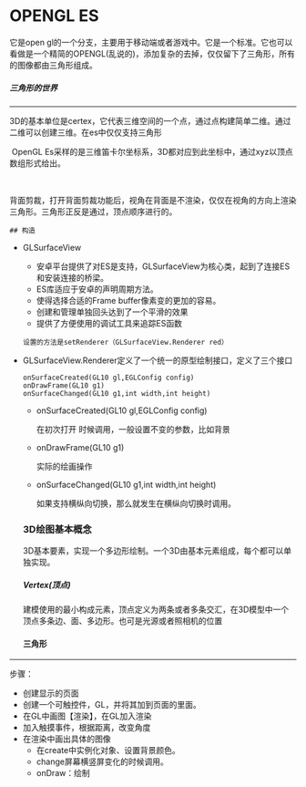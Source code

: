 # OPENGL ES

它是open gl的一个分支，主要用于移动端或者游戏中。它是一个标准。它也可以看做是一个精简的OPENGL(乱说的)，添加复杂的去掉，仅仅留下了三角形，所有的图像都由三角形组成。

##### 三角形的世界

---

​	3D的基本单位是certex，它代表三维空间的一个点，通过点构建简单二维。通过二维可以创建三维。在es中仅仅支持三角形

​	OpenGL Es采样的是三维笛卡尔坐标系，3D都对应到此坐标中，通过xyz以顶点数组形式给出。

​	

​	背面剪裁，打开背面剪裁功能后，视角在背面是不渲染，仅仅在视角的方向上渲染三角形。三角形正反是通过，顶点顺序进行的。

	## 构造

- GLSurfaceView

  - 安卓平台提供了对ES是支持，GLSurfaceView为核心类，起到了连接ES和安装连接的桥梁。
  - ES库适应于安卓的声明周期方法。
  - 使得选择合适的Frame buffer像素变的更加的容易。
  - 创建和管理单独回头达到了一个平滑的效果
  - 提供了方便使用的调试工具来追踪ES函数

  ```
  设置的方法是setRenderer（GLSurfaceView.Renderer red）
  ```

- GLSurfaceView.Renderer定义了一个统一的原型绘制接口，定义了三个接口

  ```
  onSurfaceCreated(GL10 gl,EGLConfig config)
  onDrawFrame(GL10 g1)
  onSurfaceChanged(GL10 g1,int width,int height)
  ```

  - onSurfaceCreated(GL10 gl,EGLConfig config)

    在初次打开 时候调用，一般设置不变的参数，比如背景

  - onDrawFrame(GL10 g1)

    实际的绘画操作

  - onSurfaceChanged(GL10 g1,int width,int height)

    如果支持横纵向切换，那么就发生在横纵向切换时调用。

  ### 3D绘图基本概念

  3D基本要素，实现一个多边形绘制。一个3D由基本元素组成，每个都可以单独实现。

  ##### Vertex(顶点)

  建模使用的最小构成元素，顶点定义为两条或者多条交汇，在3D模型中一个顶点多条边、面、多边形。也可是光源或者照相机的位置

  #### 三角形

-------

步骤：

- 创建显示的页面
- 创建一个可触控件，GL，并将其加到页面的里面。
- 在GL中画图【渲染】，在GL加入渲染
- 加入触摸事件，根据距离，改变角度
- 在渲染中画出具体的图像
  - 在create中实例化对象、设置背景颜色。
  - change屏幕横竖屏变化的时候调用。
  - onDraw：绘制

